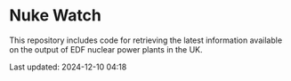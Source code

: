 # Nuke Watch

This repository includes code for retrieving the latest information available on the output of EDF nuclear power plants in the UK.

Last updated: 2024-12-10 04:18